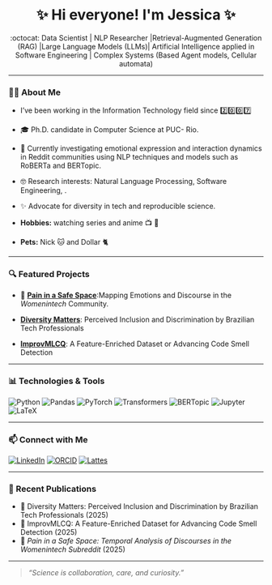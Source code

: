<h1 align="center">✨ Hi everyone! I'm Jessica ✨</h1>

<p align="center">
 :octocat: Data Scientist | NLP Researcher |Retrieval-Augmented Generation (RAG) |Large Language Models (LLMs)| Artificial Intelligence applied in Software Engineering | Complex Systems (Based Agent models, Cellular automata) 
</p>

---

### 👩‍💻 About Me
- I’ve been working in the Information Technology field since :two::zero::zero::seven:
- 🎓 Ph.D. candidate in Computer Science at PUC- Rio.
- 🔭 Currently investigating emotional expression and interaction dynamics in Reddit communities using NLP techniques and models such as RoBERTa and BERTopic.
- 🤓 Research interests: Natural Language Processing, Software Engineering, .
- ✨ Advocate for diversity in tech and reproducible science.
  
- **Hobbies:** watching series and anime :tv: :popcorn:  
- **Pets:** Nick :cat: and Dollar 🐈

---

### 🔍 Featured Projects


- 💬 [**Pain in a Safe Space**](https://github.com/aisepucrio/subredditWomanAnalysis):Mapping Emotions and Discourse in the *Womenintech* Community.
  
- [**Diversity Matters**](https://github.com/aisepucrio/Diversity4BRSE): Perceived Inclusion and Discrimination by Brazilian Tech Professionals


- [**ImprovMLCQ**](https://github.com/aisepucrio/ImprovMLCQ): A Feature-Enriched Dataset or Advancing Code Smell Detection

  
---

### 📊 Technologies & Tools

![Python](https://img.shields.io/badge/-Python-3776AB?logo=python&logoColor=white&style=flat)
![Pandas](https://img.shields.io/badge/-Pandas-150458?logo=pandas&logoColor=white&style=flat)
![PyTorch](https://img.shields.io/badge/-PyTorch-EE4C2C?logo=pytorch&logoColor=white&style=flat)
![Transformers](https://img.shields.io/badge/-Transformers-FF9900?logo=huggingface&logoColor=white&style=flat)
![BERTopic](https://img.shields.io/badge/-BERTopic-blueviolet?style=flat)
![Jupyter](https://img.shields.io/badge/-Jupyter-F37626?logo=jupyter&logoColor=white&style=flat)
![LaTeX](https://img.shields.io/badge/-LaTeX-008080?logo=latex&logoColor=white&style=flat)

---

### 📫 Connect with Me

[![LinkedIn](https://img.shields.io/badge/-LinkedIn-0A66C2?logo=linkedin&logoColor=white)](https://www.linkedin.com/in/jéssica-ribas-28695a24b/)
[![ORCID](https://img.shields.io/badge/-ORCID-A6CE39?logo=orcid&logoColor=white)](https://orcid.org/0000-0002-9294-9533)
[![Lattes](https://img.shields.io/badge/-Lattes-0072BC?logo=academia&logoColor=white)](https://lattes.cnpq.br/0184065483554090)

---

### 📝 Recent Publications

- 📰 Diversity Matters: Perceived Inclusion and Discrimination by Brazilian Tech Professionals (2025)
- 📰 ImprovMLCQ: A Feature-Enriched Dataset for Advancing Code Smell Detection (2025)
- 📰 *Pain in a Safe Space: Temporal Analysis of Discourses in the Womenintech Subreddit* (2025)


---

> *“Science is collaboration, care, and curiosity.”*




